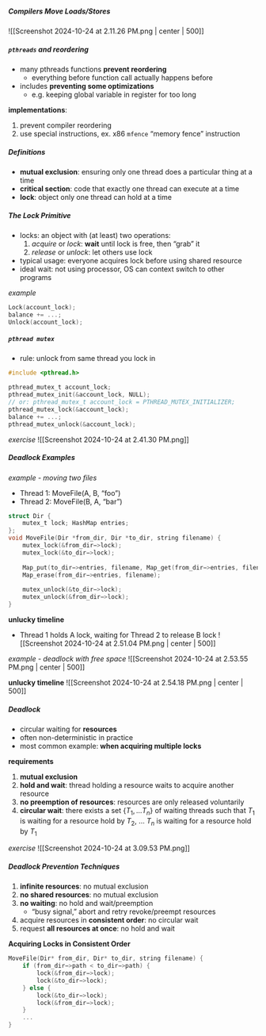 ##### Compilers Move Loads/Stores
![[Screenshot 2024-10-24 at 2.11.26 PM.png | center | 500]]
##### `pthreads` and reordering
- many pthreads functions **prevent reordering**
	- everything before function call actually happens before
- includes **preventing some optimizations**
	- e.g. keeping global variable in register for too long

**implementations**:
1. prevent compiler reordering
2. use special instructions, ex. x86 `mfence` “memory fence” instruction
##### Definitions
- **mutual exclusion**: ensuring only one thread does a particular thing at a time
- **critical section**: code that exactly one thread can execute at a time
- **lock**: object only one thread can hold at a time
##### The Lock Primitive
- locks: an object with (at least) two operations:
	1. *acquire* or *lock*: **wait** until lock is free, then “grab” it
	2. *release* or *unlock*: let others use lock
- typical usage: everyone acquires lock before using shared resource
- ideal wait: not using processor, OS can context switch to other programs

*example*
```C
Lock(account_lock);
balance += ...;
Unlock(account_lock);
```
##### `pthread mutex`
- rule: unlock from same thread you lock in
```C
#include <pthread.h>

pthread_mutex_t account_lock;
pthread_mutex_init(&account_lock, NULL);
// or: pthread_mutex_t account_lock = PTHREAD_MUTEX_INITIALIZER; 
pthread_mutex_lock(&account_lock);
balance += ...;
pthread_mutex_unlock(&account_lock);
```

*exercise*
![[Screenshot 2024-10-24 at 2.41.30 PM.png]]
##### Deadlock Examples
*example - moving two files*
- Thread 1: MoveFile(A, B, “foo”)
- Thread 2: MoveFile(B, A, “bar”)
```C
struct Dir { 
	mutex_t lock; HashMap entries; 
};
void MoveFile(Dir *from_dir, Dir *to_dir, string filename) { 
	mutex_lock(&from_dir−>lock); 
	mutex_lock(&to_dir−>lock); 
	
	Map_put(to_dir−>entries, filename, Map_get(from_dir−>entries, filename)); 
	Map_erase(from_dir−>entries, filename); 
	
	mutex_unlock(&to_dir−>lock); 
	mutex_unlock(&from_dir−>lock); 
}
```

**unlucky timeline**
- Thread 1 holds A lock, waiting for Thread 2 to release B lock
![[Screenshot 2024-10-24 at 2.51.04 PM.png | center | 500]]

*example - deadlock with free space*
![[Screenshot 2024-10-24 at 2.53.55 PM.png | center | 500]]

**unlucky timeline**
![[Screenshot 2024-10-24 at 2.54.18 PM.png | center | 500]]
##### Deadlock
- circular waiting for **resources**
- often non-deterministic in practice
- most common example: **when acquiring multiple locks**

**requirements**
1. **mutual exclusion**
2. **hold and wait**: thread holding a resource waits to acquire another resource
3. **no preemption of resources**: resources are only released voluntarily
4. **circular wait**: there exists a set $\{T_1,…T_n\}$ of waiting threads such that $T_1$ is waiting for a resource hold by $T_2$, … $T_n$ is waiting for a resource hold by $T_1$

*exercise*
![[Screenshot 2024-10-24 at 3.09.53 PM.png]]
##### Deadlock Prevention Techniques
1. **infinite resources**: no mutual exclusion
2. **no shared resources**: no mutual exclusion
3. **no waiting**: no hold and wait/preemption
	- “busy signal,” abort and retry revoke/preempt resources
4. acquire resources in **consistent order**: no circular wait
5. request **all resources at once**: no hold and wait

**Acquiring Locks in Consistent Order**
```C
MoveFile(Dir* from_dir, Dir* to_dir, string filename) {
	if (from_dir−>path < to_dir−>path) { 
		lock(&from_dir−>lock); 
		lock(&to_dir−>lock);
	} else {
		lock(&to_dir−>lock);
		lock(&from_dir−>lock);
	}
	...
}
```